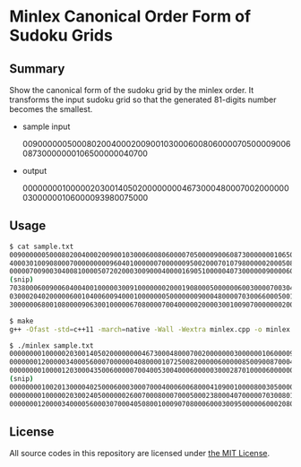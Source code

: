 # Minlex Canonical Order Form of Sudoku Grids

## Summary

Show the canonical form of the sudoku grid by the minlex order.
It transforms the input sudoku grid so that the generated 81-digits number becomes the smallest.

* sample input

    009000000500080200400020090010300060080600007050000900608730000000106500000040700

* output

    000000001000002030014050200000000467300048000700200000003000000106000093980075000

## Usage

```sh
$ cat sample.txt
009000000500080200400020090010300060080600007050000900608730000000106500000040700
400030100908000700000000096040100000070000009500200070107980000020005080000004600
000007009003040081000050720200030090004000016905100000407300000090000600000004000
(snip)
703800060090060400400100000300910000000200019080005000000600300007003040000000970
030002040200000600104006009400010000000500000009000480000703006600050012020000800
300000068001080000906300100000670800007004000002000030010090700000002005050000042

$ make
g++ -Ofast -std=c++11 -march=native -Wall -Wextra minlex.cpp -o minlex

$ ./minlex sample.txt
000000001000002030014050200000000467300048000700200000003000000106000093980075000
000000012000003400056000700000040800001072500820000060000085009008700040700900000
000000001000012030004350060000070040053004000600000300028701000060000009107900000
(snip)
000000001002013000040250006000300070004000600680004109001000080030500000250000300
000000001000002030024050000002600700080007000500023800040700000703008010800000609
000000012000034000056000307000405080010009070800060003009500000600020800700000001
```

## License

All source codes in this repository are licensed under [the MIT License](https://opensource.org/licenses/MIT).
